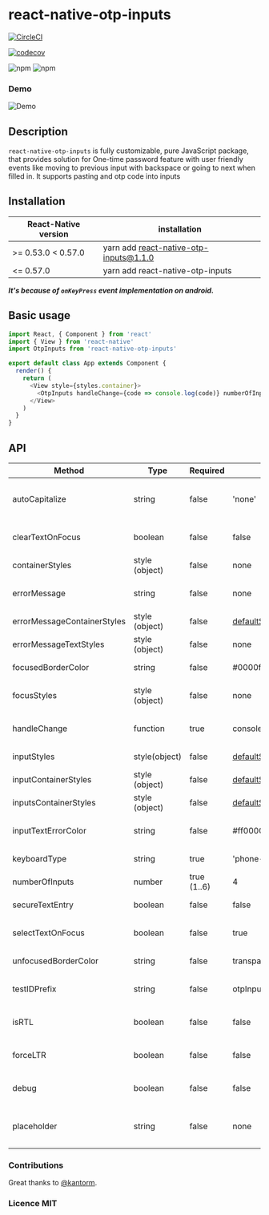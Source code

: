 # react-native-otp-inputs

[![CircleCI](https://circleci.com/gh/dsznajder/react-native-otp-inputs/tree/master.svg?style=svg)](https://circleci.com/gh/dsznajder/react-native-otp-inputs/tree/master)

[![codecov](https://codecov.io/gh/dsznajder/react-native-otp-inputs/branch/master/graph/badge.svg)](https://codecov.io/gh/dsznajder/react-native-otp-inputs)

![npm](https://img.shields.io/npm/dw/react-native-otp-inputs.svg)
![npm](https://img.shields.io/npm/v/react-native-otp-inputs.svg)

### Demo

![Demo](https://user-images.githubusercontent.com/17621507/36565065-a03b98b0-181f-11e8-9a54-09d978bec892.gif)

## Description

`react-native-otp-inputs` is fully customizable, pure JavaScript package, that provides solution for One-time password feature with user friendly events like moving to previous input with backspace or going to next when filled in. It supports pasting and otp code into inputs

## Installation

| React-Native version | installation                           |
| -------------------- | -------------------------------------- |
| >= 0.53.0 < 0.57.0   | yarn add react-native-otp-inputs@1.1.0 |
| <= 0.57.0            | yarn add react-native-otp-inputs       |

**_It's because of `onKeyPress` event implementation on android._**

## Basic usage

```js
import React, { Component } from 'react'
import { View } from 'react-native'
import OtpInputs from 'react-native-otp-inputs'

export default class App extends Component {
  render() {
    return (
      <View style={styles.container}>
        <OtpInputs handleChange={code => console.log(code)} numberOfInputs={6} />
      </View>
    )
  }
}
```

## API

| Method                      | Type           | Required    | Default                                                                                                    | Description                                                    |
| --------------------------- | -------------- | ----------- | ---------------------------------------------------------------------------------------------------------- | -------------------------------------------------------------- |
| autoCapitalize              | string         | false       | 'none'                                                                                                     | Defines input auto capitalization (only use with keyboardType) |
| clearTextOnFocus            | boolean        | false       | false                                                                                                      | Defines if input text should be cleared on focus               |
| containerStyles             | style (object) | false       | none                                                                                                       | Styles applied to whole container                              |
| errorMessage                | string         | false       | none                                                                                                       | Error message that is displayed above inputs                   |
| errorMessageContainerStyles | style (object) | false       | [defaultStyles](https://github.com/dsznajder/react-native-otp-inputs/blob/master/lib/defaultStyles.ts#L28) | Styles applied to error message container                      |
| errorMessageTextStyles      | style (object) | false       | none                                                                                                       | Styles applied to error message text                           |
| focusedBorderColor          | string         | false       | #0000ff                                                                                                    | borderColor of input when focused                              |
| focusStyles                 | style (object) | false       | none                                                                                                       | Styles applied to the input when its focused                   |
| handleChange                | function       | true        | console.log                                                                                                | Returns otp code which is typed in inputs                      |
| inputStyles                 | style(object)  | false       | [defaultStyles](https://github.com/dsznajder/react-native-otp-inputs/blob/master/lib/defaultStyles.ts#L15) | Styles applied to single input                                 |
| inputContainerStyles        | style (object) | false       | [defaultStyles](https://github.com/dsznajder/react-native-otp-inputs/blob/master/lib/defaultStyles.ts#L8)  | Styles applied to each input container                         |
| inputsContainerStyles       | style (object) | false       | [defaultStyles](https://github.com/dsznajder/react-native-otp-inputs/blob/master/lib/defaultStyles.ts#L22) | Styles applied to inputs container                             |
| inputTextErrorColor         | string         | false       | #ff0000                                                                                                    | Color of text inside input container when error is passed in   |
| keyboardType                | string         | true        | 'phone-pad'                                                                                                | Keyboard type for inputs                                       |
| numberOfInputs              | number         | true (1..6) | 4                                                                                                          | How many inputs should be rendered                             |
| secureTextEntry             | boolean        | false       | false                                                                                                      | Defines if input will hide text inside                         |
| selectTextOnFocus           | boolean        | false       | true                                                                                                       | Defines if input text should be selected on focus              |
| unfocusedBorderColor        | string         | false       | transparent                                                                                                | borderColor of input when not focused                          |
| testIDPrefix                | string         | false       | otpInput-\${inputIndex}                                                                                    | Prefix that will be applied as a testID for each input         |
| isRTL                | boolean         | false       | false                                                                                    | is the app currently in RTL. (preferable pass {I18nManager.isRTL})         |
| forceLTR                | boolean         | false       | false                                                                                    | force the number input in LTR when isRTL is true.         |
| debug                | boolean         | false       | false                                                                                    | Print OTP box index in placeholder for debugging         |
| placeholder                | string         | false       | none                                                                                    | Placeholder for the input boxes. (will not work when debug=true)         |

### Contributions

Great thanks to [@kantorm](https://github.com/kantorm).

### Licence MIT
